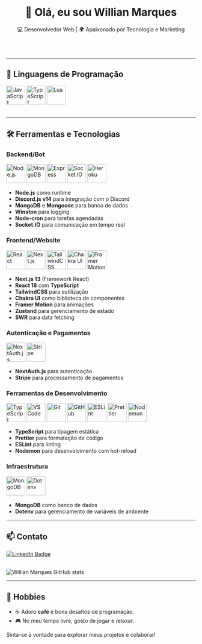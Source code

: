 <h1 align="center">👋 Olá, eu sou Willian Marques</h1>

<p align="center">
  💻 Desenvolvedor Web | 🌍 Apaixonado por Tecnologia e Marketing
</p><br><br>

---

## 🚀 Linguagens de Programação
<div>
  <img src="https://skillicons.dev/icons?i=javascript" alt="JavaScript" width="50" height="50"/>
  <img src="https://skillicons.dev/icons?i=typescript" alt="TypeScript" width="50" height="50"/>
  <img src="https://skillicons.dev/icons?i=lua" alt="Lua" width="50" height="50"/>
</div><br>

---

## 🛠️ Ferramentas e Tecnologias

### **Backend/Bot**
<div>
  <img src="https://skillicons.dev/icons?i=nodejs" alt="Node.js" width="50" height="50"/>
  <img src="https://skillicons.dev/icons?i=mongodb" alt="MongoDB" width="50" height="50"/>
  <img src="https://skillicons.dev/icons?i=express" alt="Express" width="50" height="50"/>
  <img src="https://skillicons.dev/icons?i=socketio" alt="Socket.IO" width="50" height="50"/>
  <img src="https://skillicons.dev/icons?i=heroku" alt="Heroku" width="50" height="50"/>
</div>

- **Node.js** como runtime
- **Discord.js v14** para integração com o Discord
- **MongoDB** e **Mongoose** para banco de dados
- **Winston** para logging
- **Node-cron** para tarefas agendadas
- **Socket.IO** para comunicação em tempo real

### **Frontend/Website**
<div>
  <img src="https://skillicons.dev/icons?i=react" alt="React" width="50" height="50"/>
  <img src="https://skillicons.dev/icons?i=nextjs" alt="Next.js" width="50" height="50"/>
  <img src="https://skillicons.dev/icons?i=tailwindcss" alt="TailwindCSS" width="50" height="50"/>
  <img src="https://skillicons.dev/icons?i=chakraui" alt="Chakra UI" width="50" height="50"/>
  <img src="https://skillicons.dev/icons?i=framer" alt="Framer Motion" width="50" height="50"/>
</div>

- **Next.js 13** (Framework React)
- **React 18** com **TypeScript**
- **TailwindCSS** para estilização
- **Chakra UI** como biblioteca de componentes
- **Framer Motion** para animações
- **Zustand** para gerenciamento de estado
- **SWR** para data fetching

### **Autenticação e Pagamentos**
<div>
  <img src="https://skillicons.dev/icons?i=auth0" alt="NextAuth.js" width="50" height="50"/>
  <img src="https://skillicons.dev/icons?i=stripe" alt="Stripe" width="50" height="50"/>
</div>

- **NextAuth.js** para autenticação
- **Stripe** para processamento de pagamentos

### **Ferramentas de Desenvolvimento**
<div>
  <img src="https://skillicons.dev/icons?i=typescript" alt="TypeScript" width="50" height="50"/>
  <img src="https://skillicons.dev/icons?i=vscode" alt="VS Code" width="50" height="50"/>
  <img src="https://skillicons.dev/icons?i=git" alt="Git" width="50" height="50"/>
  <img src="https://skillicons.dev/icons?i=github" alt="GitHub" width="50" height="50"/>
  <img src="https://skillicons.dev/icons?i=eslint" alt="ESLint" width="50" height="50"/>
  <img src="https://skillicons.dev/icons?i=prettier" alt="Prettier" width="50" height="50"/>
  <img src="https://skillicons.dev/icons?i=npm" alt="Nodemon" width="50" height="50"/>
</div>

- **TypeScript** para tipagem estática
- **Prettier** para formatação de código
- **ESLint** para linting
- **Nodemon** para desenvolvimento com hot-reload

### **Infraestrutura**
<div>
  <img src="https://skillicons.dev/icons?i=mongodb" alt="MongoDB" width="50" height="50"/>
  <img src="https://skillicons.dev/icons?i=dotenv" alt="Dotenv" width="50" height="50"/>
</div>

- **MongoDB** como banco de dados
- **Dotenv** para gerenciamento de variáveis de ambiente

---

## 📫 Contato

[![LinkedIn Badge](https://img.shields.io/badge/-LinkedIn-blue?style=flat-square&logo=Linkedin&logoColor=white&link=https://www.linkedin.com/in/marqueswillian/)](https://www.linkedin.com/in/marqueswillian/)<br><br>

![Willian Marques GitHub stats](https://github-readme-stats.vercel.app/api?username=AlwaysPalaye&show_icons=true&theme=radical)

---

## 🎯 Hobbies

- ☕ Adoro **café** e bons desafios de programação.
- 🎮 No meu tempo livre, gosto de jogar e relaxar.

Sinta-se à vontade para explorar meus projetos e colaborar! <br><br>
